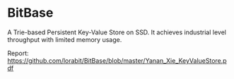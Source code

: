 # BitBase
A Trie-based Persistent Key-Value Store on SSD.
It achieves industrial level throughput with limited memory usage.

Report: https://github.com/lorabit/BitBase/blob/master/Yanan_Xie_KeyValueStore.pdf
